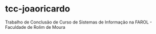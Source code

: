 # tcc-joaoricardo
Trabalho de Conclusão de Curso de Sistemas de Informação na FAROL - Faculdade de Rolim de Moura
